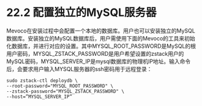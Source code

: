# 22.2 配置独立的MySQL服务器

Mevoco在安装过程中会配置一个本地的数据库。用户也可以安装独立的MySQL数据库。安装独立的MySQL数据库后，用户需使用下面的Mevoco的工具来初始化数据库，并进行对应的设置。其中MYSQL_ROOT_PASSWORD是MySQL的根用户密码，MYSQL_ZSTACK_PASSWORD是用户希望设置的zstack用户的MySQL密码，MYSQL_SERVER_IP是mysql数据库的物理机IP地址。输入命令后，会要求用户输入MYSQL服务器的ssh密码用于远程登录：

```
sudo zstack-ctl deploydb \
--root-password="MYSQL_ROOT_PASSWORD" \
--zstack-password="MYSQL_ZSTACK_PASSWORD" \
--host=”MYSQL_SERVER_IP”
```



